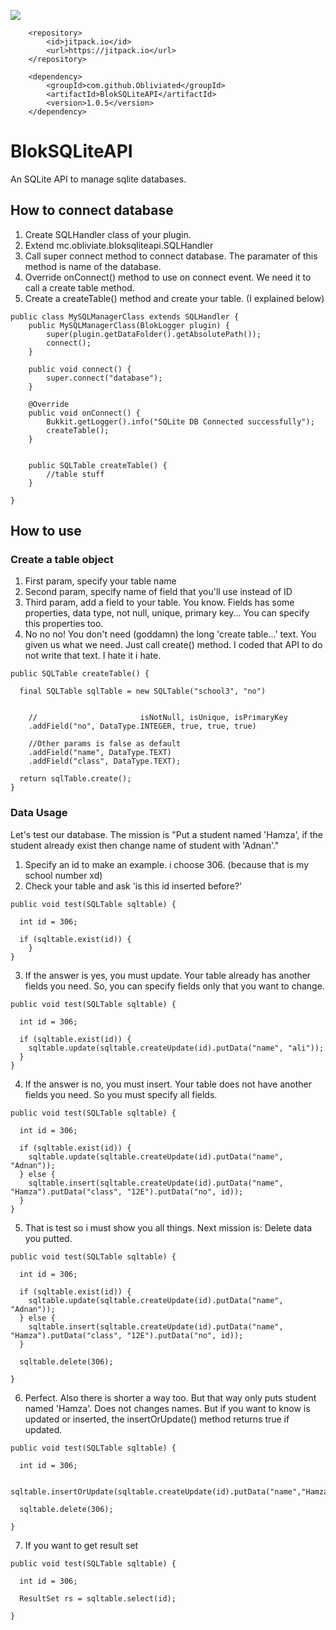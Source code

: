 
[![](https://jitpack.io/v/Obliviated/BlokSQLiteAPI.svg)](https://jitpack.io/#Obliviated/BlokSQLiteAPI)


```    
    <repository>
        <id>jitpack.io</id>
        <url>https://jitpack.io</url>
    </repository>

    <dependency>
        <groupId>com.github.Obliviated</groupId>
        <artifactId>BlokSQLiteAPI</artifactId>
        <version>1.0.5</version>
    </dependency>
```

# BlokSQLiteAPI
An SQLite API to manage sqlite databases.


## How to connect database
1. Create SQLHandler class of your plugin.
2. Extend mc.obliviate.bloksqliteapi.SQLHandler
3. Call super connect method to connect database. The paramater of this method is name of the database.
4. Override onConnect() method to use on connect event. We need it to call a create table method.
5. Create a createTable() method and create your table. (I explained below)

```
public class MySQLManagerClass extends SQLHandler {
    public MySQLManagerClass(BlokLogger plugin) {
        super(plugin.getDataFolder().getAbsolutePath());
        connect();
    }

    public void connect() {
        super.connect("database");
    }

    @Override
    public void onConnect() {
        Bukkit.getLogger().info("SQLite DB Connected successfully");
        createTable();
    }


    public SQLTable createTable() {
        //table stuff
    }

}
```


## How to use
### Create a table object
1. First param, specify your table name
2. Second param, specify name of field that you'll use instead of ID
3. Third param, add a field to your table.
You know. Fields has some properties, data type, not null, unique, primary key...
You can specify this properties too.
4. No no no! You don't need (goddamn) the long 'create table...' text. You given us what we need. Just call create() method. I coded that API to do not write that text. I hate it i hate.



```
public SQLTable createTable() {

  final SQLTable sqlTable = new SQLTable("school3", "no")


    //                       isNotNull, isUnique, isPrimaryKey
    .addField("no", DataType.INTEGER, true, true, true)

    //Other params is false as default
    .addField("name", DataType.TEXT)
    .addField("class", DataType.TEXT);

  return sqlTable.create();
}
```



### Data Usage
Let's test our database. The mission is "Put a student named 'Hamza', if the student already exist then change name of student with 'Adnan'."
1. Specify an id to make an example. i choose 306. (because that is my school number xd)
2. Check your table and ask 'is this id inserted before?'



```
public void test(SQLTable sqltable) {

  int id = 306;

  if (sqltable.exist(id)) {
    }
}
```



3. If the answer is yes, you must update. Your table already has another fields you need. So, you can specify fields only that you want to change.



```
public void test(SQLTable sqltable) {

  int id = 306;

  if (sqltable.exist(id)) {
    sqltable.update(sqltable.createUpdate(id).putData("name", "ali"));
  }
}
```



4. If the answer is no, you must insert. Your table does not have another fields you need. So you must specify all fields.



```
public void test(SQLTable sqltable) {

  int id = 306;

  if (sqltable.exist(id)) {
    sqltable.update(sqltable.createUpdate(id).putData("name", "Adnan"));
  } else {
    sqltable.insert(sqltable.createUpdate(id).putData("name", "Hamza").putData("class", "12E").putData("no", id));
  }
}
```

5. That is test so i must show you all things. Next mission is: Delete data you putted.

```
public void test(SQLTable sqltable) {

  int id = 306;

  if (sqltable.exist(id)) {
    sqltable.update(sqltable.createUpdate(id).putData("name", "Adnan"));
  } else {
    sqltable.insert(sqltable.createUpdate(id).putData("name", "Hamza").putData("class", "12E").putData("no", id));
  }

  sqltable.delete(306);
  
}
```

6. Perfect. Also there is shorter a way too. But that way only puts student named 'Hamza'. Does not changes names. But if you want to know is updated or inserted, the insertOrUpdate() method returns true if updated.

```
public void test(SQLTable sqltable) {

  int id = 306;

  sqltable.insertOrUpdate(sqltable.createUpdate(id).putData("name","Hamza").putData("class","12E").putData("no",id));

  sqltable.delete(306);
  
}
```

7. If you want to get result set

  
```
public void test(SQLTable sqltable) {

  int id = 306;

  ResultSet rs = sqltable.select(id);
  
}
```



